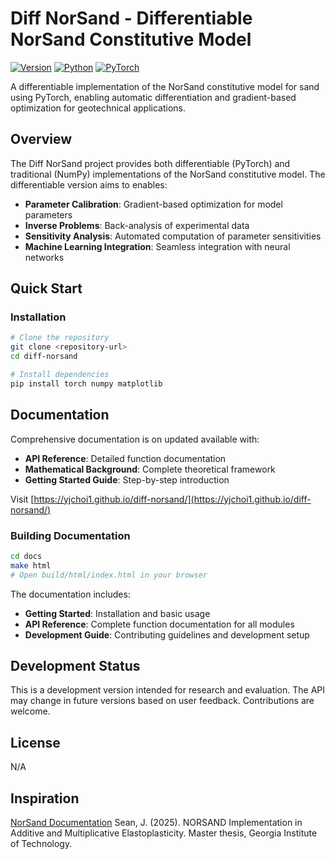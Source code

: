 # Diff NorSand - Differentiable NorSand Constitutive Model

[![Version](https://img.shields.io/badge/version-0.1--dev-orange.svg)](https://github.com/your-repo/diff-norsand)
[![Python](https://img.shields.io/badge/python-3.8+-blue.svg)](https://www.python.org/downloads/)
[![PyTorch](https://img.shields.io/badge/PyTorch-1.9+-red.svg)](https://pytorch.org/)

A differentiable implementation of the NorSand constitutive model for sand using PyTorch, enabling automatic differentiation and gradient-based optimization for geotechnical applications.

## Overview

The Diff NorSand project provides both differentiable (PyTorch) and traditional (NumPy) implementations of the NorSand constitutive model. The differentiable version aims to enables:

- **Parameter Calibration**: Gradient-based optimization for model parameters
- **Inverse Problems**: Back-analysis of experimental data  
- **Sensitivity Analysis**: Automated computation of parameter sensitivities
- **Machine Learning Integration**: Seamless integration with neural networks

## Quick Start

### Installation

```bash
# Clone the repository
git clone <repository-url>
cd diff-norsand

# Install dependencies
pip install torch numpy matplotlib
```
## Documentation

Comprehensive documentation is on updated available with:

- **API Reference**: Detailed function documentation
- **Mathematical Background**: Complete theoretical framework
- **Getting Started Guide**: Step-by-step introduction

Visit [https://yjchoi1.github.io/diff-norsand/](https://yjchoi1.github.io/diff-norsand/)

### Building Documentation

```bash
cd docs
make html
# Open build/html/index.html in your browser
```
The documentation includes:

- **Getting Started**: Installation and basic usage
- **API Reference**: Complete function documentation for all modules
- **Development Guide**: Contributing guidelines and development setup

## Development Status

This is a development version intended for research and evaluation. The API may change in future versions based on user feedback. Contributions are welcome.

## License

N/A


## Inspiration
[NorSand Documentation](https://srinivas12viv.github.io/NorSand/)
Sean, J. (2025). NORSAND Implementation in Additive and Multiplicative Elastoplasticity. Master thesis, Georgia Institute of Technology.